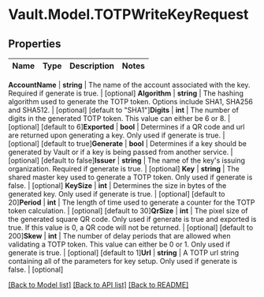 # Vault.Model.TOTPWriteKeyRequest

## Properties

Name | Type | Description | Notes
------------ | ------------- | ------------- | -------------

**AccountName** | **string** | The name of the account associated with the key. Required if generate is true. | [optional] **Algorithm** | **string** | The hashing algorithm used to generate the TOTP token. Options include SHA1, SHA256 and SHA512. | [optional] [default to "SHA1"]**Digits** | **int** | The number of digits in the generated TOTP token. This value can either be 6 or 8. | [optional] [default to 6]**Exported** | **bool** | Determines if a QR code and url are returned upon generating a key. Only used if generate is true. | [optional] [default to true]**Generate** | **bool** | Determines if a key should be generated by Vault or if a key is being passed from another service. | [optional] [default to false]**Issuer** | **string** | The name of the key&#x27;s issuing organization. Required if generate is true. | [optional] **Key** | **string** | The shared master key used to generate a TOTP token. Only used if generate is false. | [optional] **KeySize** | **int** | Determines the size in bytes of the generated key. Only used if generate is true. | [optional] [default to 20]**Period** | **int** | The length of time used to generate a counter for the TOTP token calculation. | [optional] [default to 30]**QrSize** | **int** | The pixel size of the generated square QR code. Only used if generate is true and exported is true. If this value is 0, a QR code will not be returned. | [optional] [default to 200]**Skew** | **int** | The number of delay periods that are allowed when validating a TOTP token. This value can either be 0 or 1. Only used if generate is true. | [optional] [default to 1]**Url** | **string** | A TOTP url string containing all of the parameters for key setup. Only used if generate is false. | [optional] 

[[Back to Model list]](../README.md#documentation-for-models) [[Back to API list]](../README.md#documentation-for-api-endpoints) [[Back to README]](../README.md)

